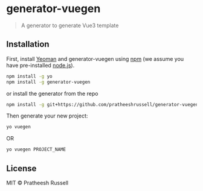 # generator-vuegen
> A generator to generate Vue3 template  

## Installation

First, install [Yeoman](http://yeoman.io) and generator-vuegen using [npm](https://www.npmjs.com/) (we assume you have pre-installed [node.js](https://nodejs.org/)).

```bash
npm install -g yo
npm install -g generator-vuegen
```
or install the generator from the repo
```bash
npm install -g git+https://github.com/pratheeshrussell/generator-vuegen.git
```


Then generate your new project:

```bash
yo vuegen
```

OR

```bash
yo vuegen PROJECT_NAME
```


## License

MIT © Pratheesh Russell
